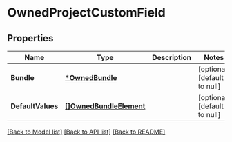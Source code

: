 # OwnedProjectCustomField

## Properties
Name | Type | Description | Notes
------------ | ------------- | ------------- | -------------
**Bundle** | [***OwnedBundle**](OwnedBundle.md) |  | [optional] [default to null]
**DefaultValues** | [**[]OwnedBundleElement**](OwnedBundleElement.md) |  | [optional] [default to null]

[[Back to Model list]](../README.md#documentation-for-models) [[Back to API list]](../README.md#documentation-for-api-endpoints) [[Back to README]](../README.md)

